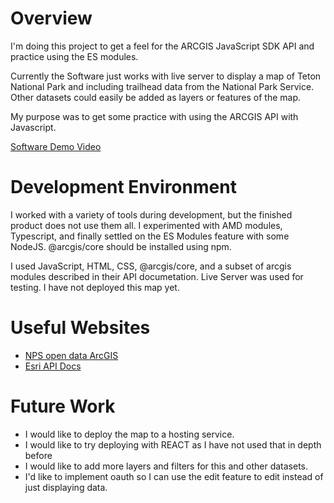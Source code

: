 # Overview

I'm doing this project to get a feel for the ARCGIS JavaScript SDK API and practice using the ES modules. 

Currently the Software just works with live server to display a map of Teton National Park and including trailhead data from the National Park Service. Other datasets could easily be added as layers or features of the map. 

My purpose was to get some practice with using the ARCGIS API with Javascript.


[Software Demo Video](https://youtu.be/DBPxeeuYmsA)

# Development Environment

I worked with a variety of tools during development, but the finished product does not use them all. I experimented with AMD modules, Typescript, and finally settled on the ES Modules feature with some NodeJS. @arcgis/core should be installed using npm. 

I used JavaScript, HTML, CSS, @arcgis/core, and a subset of arcgis modules described in their API documetation. Live Server was used for testing. I have not deployed this map yet. 

# Useful Websites

* [NPS open data ArcGIS](https://public-nps.opendata.arcgis.com/datasets/nps::grand-teton-national-park-trailhead/about)
* [Esri API Docs](https://developers.arcgis.com/javascript/latest/tooling-intro/)

# Future Work

* I would like to deploy the map to a hosting service. 
* I would like to try deploying with REACT as I have not used that in depth before
* I would like to add more layers and filters for this and other datasets.
* I'd like to implement oauth so I can use the edit feature to edit instead of just displaying data.